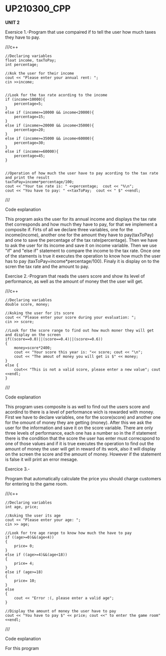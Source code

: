 # UP210300_CPP

**UNIT 2**

Exersice 1.-Program that use compaired if to tell the user how much taxes they have to pay.
 
///c++

    //Declaring variables
    float income, taxToPay;
    int percentage;

    //Ask the user for their income
    cout << "Please enter your annual rent: ";
    cin >>income;
    
    
    //Look for the tax rate acording to the income
    if (income<10000){
        percentage=5;
    }
    else if (income>=10000 && income<20000){
        percentage=15;
    }
    else if (income>=20000 && income<35000){
        percentage=20;
    }
    else if (income>=35000 && income<60000){
        percentage=30;
    }
    else if (income>=60000){
        percentage=45;
    }
    
    
    //Operation of how much the user have to pay acording to the tax rate and print the result
    taxToPay=income*percentage/100;
    cout << "Your tax rate is: " <<percentage;  cout << "%\n";
    cout << "You have to pay: " <<taxToPay;  cout << " $" <<endl;
///

Code explanation

This program asks the user for its annual income and displays the tax rate thet corresponds and how much they have to pay, for that we implement a composite if. Firts of all we declare three variables, one for the income(income), another one for the amount they have to pay(taxToPay) and one to save the percentage of the tax rate(percentage). Then we have to ask the user for its income and save it on income variable. Then we use "if" and "else if" statement to compare the income to the tax rate. Once one of the staments is true it executes the operation to know how much the user has to pay (taxToPay=income*percentage/100). Finaly it is display on to the scren the tax rate and the amount to pay.

Exercise 2.-Program that reads the users score and show its level of performance, as well as the amount of money thet the user will get.

///c++

    //Declaring variables
    double score, money;
    
    //Asking the user for its score
    cout << "Please enter your score during your evaluation: ";
    cin >> score;
 
    //Look for the score range to find out how much moner they will get and display on the screen
    if((score==0.0)||(score==0.4)||(score>=0.6)) 
    {
        money=score*2400;
        cout << "Your score this year is: "<< score; cout << "\n";
        cout << "The amout of money you will get is $" << money;
    }
    else {
        cout<< "This is not a valid score, please enter a new value"; cout <<endl;
    }
///

Code explanation

This program uses composite is as well to find out the users score and acordind to there is a level of performance wich is rewarded with money. First we have to declare variables, one for the score(score) and another one for the omount of money they are getting (money). After this we ask the user for the information and save it on the score variable. There are only three levels of performance, each one has a number so in the if statement there is the condition that the score the user has enter must correcspond to one of those values and if it is true executes the operation to find out the amount of money the user will get in reward of its work, also it will display on the screen the score and the amount of money. However if the statement is false it will print an error mesage.

Exercice 3.-


Program that automatically calculate the price you should charge customers for entering to the game room. 

///c++

    //Declaring variables
    int age, price;

    //Asking the user its age
    cout << "Please enter your age: ";
    cin >> age; 

    //Look for tre age range to know how much the have to pay
    if ((age>=0)&&(age<4))
    {
        price= 0;
    }
    else if ((age>=4)&&(age<18))
    {
        price= 4;
    }
    else if (age>=18)
    {
        price= 10;
    }
    else
    {
        cout << "Error :(, please enter a valid age";
    }
    
    //Display the amount of money the user have to pay
    cout << "You have to pay $" << price; cout <<" to enter the game room" <<endl;
///

Code explanation

For this program 
    
